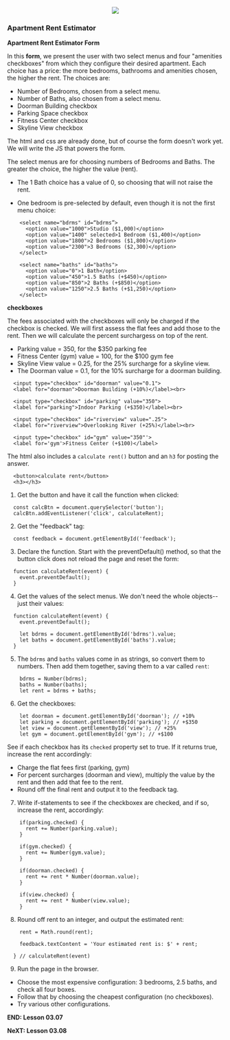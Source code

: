 <!-- ## Lesson 03.07 -->

<p align="center">
<img src="../../images/lessons/ND-JS-Bootcamp-Lesson-Banner-0307.jpg">
</p>

### Apartment Rent Estimator

**Apartment Rent Estimator Form**

In this **form**, we present the user with two select menus and four "amenities checkboxes" from which they configure their desired apartment. Each choice has a price: the more bedrooms, bathrooms and amenities chosen, the higher the rent. The choices are:

- Number of Bedrooms, chosen from a select menu.
- Number of Baths, also chosen from a select menu.
- Doorman Building checkbox
- Parking Space checkbox
- Fitness Center checkbox
- Skyline View checkbox

The html and css are already done, but of course the form doesn't work yet. We will write the JS that powers the form.

The select menus are for choosing numbers of Bedrooms and Baths. The greater the choice, the higher the value (rent).

- The 1 Bath choice has a value of 0, so choosing that will not raise the rent.

- One bedroom is pre-selected by default, even though it is not the first menu choice:

```
    <select name="bdrms" id=“bdrms”>
      <option value="1000">Studio ($1,000)</option>
      <option value="1400" selected>1 Bedroom ($1,400)</option>
      <option value="1800">2 Bedrooms ($1,800)</option>
      <option value="2300">3 Bedrooms ($2,300)</option>
    </select>

    <select name="baths" id="baths">
      <option value="0">1 Bath</option>
      <option value="450">1.5 Baths (+$450)</option>
      <option value="850">2 Baths (+$850)</option>
      <option value="1250">2.5 Baths (+$1,250)</option>
    </select>
```

**checkboxes**

The fees associated with the checkboxes will only be charged if the checkbox is checked. We will first assess the flat fees and add those to the rent. Then we will calculate the percent surchargess on top of the rent.

- Parking value = 350, for the $350 parking fee
- Fitness Center (gym) value = 100, for the $100 gym fee
- Skyline View value = 0.25, for the 25% surcharge for a skyline view.
- The Doorman value = 0.1, for the 10% surcharge for a doorman building.

```
  <input type="checkbox" id="doorman" value="0.1">
  <label for="doorman">Doorman Building (+10%)</label><br>

  <input type="checkbox" id="parking" value="350">
  <label for="parking">Indoor Parking (+$350)</label><br>

  <input type="checkbox" id="riverview" value=".25">
  <label for="riverview">Overlooking River (+25%)</label><br>

  <input type="checkbox" id="gym" value="350"'>
  <label for='gym'>Fitness Center (+$100)</label>
```

The html also includes a `calculate rent()` button and an `h3` for posting the answer.

```
  <button>calculate rent</button>
  <h3></h3>
```

1. Get the button and have it call the function when clicked:

```
  const calcBtn = document.querySelector('button');
  calcBtn.addEventListener('click', calculateRent);
```

2. Get the "feedback" tag:

```
  const feedback = document.getElementById('feedback');
```

3. Declare the function. Start with the preventDefault() method, so that the button click does not reload the page and reset the form:

```
  function calculateRent(event) {
    event.preventDefault();
  }
```

4. Get the values of the select menus. We don't need the whole objects--just their values:

```
  function calculateRent(event) {
    event.preventDefault();

    let bdrms = document.getElementById('bdrms').value;
    let baths = document.getElementById('baths').value;
  }
```

5. The `bdrms` and `baths` values come in as strings, so convert them to numbers. Then add them together, saving them to a var called `rent`:

```
    bdrms = Number(bdrms);
    baths = Number(baths);
    let rent = bdrms + baths;
```

6. Get the checkboxes:

```
    let doorman = document.getElementById('doorman'); // +10%
    let parking = document.getElementById('parking'); // +$350
    let view = document.getElementById('view'); // +25%
    let gym = document.getElementById('gym'); // +$100
```

See if each checkbox has its `checked` property set to true. If it returns true, increase the rent accordingly:

- Charge the flat fees first (parking, gym)
- For percent surcharges (doorman and view), multiply the value by the rent and then add that fee to the rent.
- Round off the final rent and output it to the feedback tag.

7. Write if-statements to see if the checkboxex are checked, and if so, increase the rent, accordingly:

```
    if(parking.checked) {
      rent += Number(parking.value);
    }

    if(gym.checked) {
      rent += Number(gym.value);
    }

    if(doorman.checked) {
      rent += rent * Number(doorman.value);
    }

    if(view.checked) {
      rent += rent * Number(view.value);
    }
```

8. Round off rent to an integer, and output the estimated rent:

```
    rent = Math.round(rent);

    feedback.textContent = 'Your estimated rent is: $' + rent;

  } // calculateRent(event)
```

9. Run the page in the browser.

- Choose the most expensive configuration: 3 bedrooms, 2.5 baths, and check all four boxes.
- Follow that by choosing the cheapest configuration (no checkboxes).
- Try various other configurations.

**END: Lesson 03.07**

**NeXT: Lesson 03.08**

